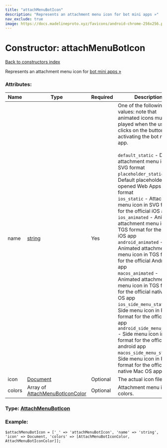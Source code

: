```yaml
---
title: "attachMenuBotIcon"
description: "Represents an attachment menu icon for bot mini apps »"
nav_exclude: true
image: https://docs.madelineproto.xyz/favicons/android-chrome-256x256.png
---
```

# Constructor: attachMenuBotIcon  
[Back to constructors index](/API_docs/constructors/index.html)



Represents an attachment menu icon for [bot mini apps »](https://core.telegram.org/api/bots/attach)

### Attributes:

| Name     |    Type       | Required | Description |
|----------|---------------|----------|-------------|
|name|[string](/API_docs/types/string.html) | Yes|One of the following values: note that animated icons must be played when the user clicks on the button, activating the bot mini app. <br><br>`default_static` - Default attachment menu icon in SVG format <br>`placeholder_static` - Default placeholder for opened Web Apps in SVG format <br>`ios_static` - Attachment menu icon in SVG format for the official iOS app <br>`ios_animated` - Animated attachment menu icon in TGS format for the official iOS app <br>`android_animated` - Animated attachment menu icon in TGS format for the official Android app <br>`macos_animated` - Animated attachment menu icon in TGS format for the official native Mac OS app <br>`ios_side_menu_static` - Side menu icon in PNG format for the official iOS app <br>`android_side_menu_static` - Side menu icon in SVG format for the official android app <br>`macos_side_menu_static` - Side menu icon in PNG format for the official native Mac OS app|
|icon|[Document](/API_docs/types/Document.html) | Optional|The actual icon file.|
|colors|Array of [AttachMenuBotIconColor](/API_docs/types/AttachMenuBotIconColor.html) | Optional|Attachment menu icon colors.|



### Type: [AttachMenuBotIcon](/API_docs/types/AttachMenuBotIcon.html)


### Example:

```
$attachMenuBotIcon = ['_' => 'attachMenuBotIcon', 'name' => 'string', 'icon' => Document, 'colors' => [AttachMenuBotIconColor, AttachMenuBotIconColor]];
```  
